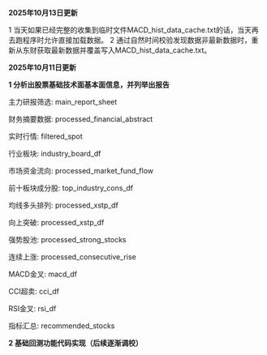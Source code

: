 **2025年10月13日更新**

1 当天如果已经完整的收集到临时文件MACD_hist_data_cache.txt的话，当天再去跑程序时允许直接加载数据。
2 通过自然时间校验发现数据非最新数据时，重新从东财获取最新数据并覆盖写入MACD_hist_data_cache.txt。

**2025年10月11日更新**

**1 分析出股票基础技术面基本面信息，并列举出报告**

主力研报筛选: main_report_sheet

财务摘要数据: processed_financial_abstract

实时行情: filtered_spot

行业板块: industry_board_df

市场资金流向: processed_market_fund_flow

前十板块成分股: top_industry_cons_df

均线多头排列: processed_xstp_df

向上突破: processed_xstp_df

强势股池: processed_strong_stocks

连续上涨: processed_consecutive_rise

MACD金叉: macd_df

CCI超卖: cci_df

RSI金叉: rsi_df

指标汇总: recommended_stocks

**2 基础回测功能代码实现（后续逐渐调校）**
